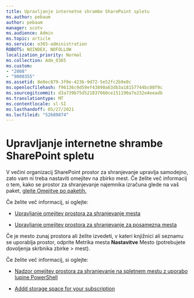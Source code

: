 ```yaml
---
title: Upravljanje internetne shrambe SharePoint spletu
ms.author: pebaum
author: pebaum
manager: scotv
ms.audience: Admin
ms.topic: article
ms.service: o365-administration
ROBOTS: NOINDEX, NOFOLLOW
localization_priority: Normal
ms.collection: Adm_O365
ms.custom:
- "2008"
- "9000355"
ms.assetid: 8e0ec879-3f0e-423b-9d72-5e52fc2b9e0c
ms.openlocfilehash: f96136c9d59ef43890a63db3a18157744bc08f9c
ms.sourcegitcommit: d3a739b75d521837660ce151190a7e232e4eeadb
ms.translationtype: MT
ms.contentlocale: sl-SI
ms.lasthandoff: 05/27/2021
ms.locfileid: "52689874"
---
```

# <a name="manage-your-sharepoint-online-storage"></a>Upravljanje internetne shrambe SharePoint spletu

V večini organizacij SharePoint prostor za shranjevanje upravlja samodejno, zato vam ni treba nastaviti omejitev na zbirko mest. Če želite več informacij o tem, kako se prostor za shranjevanje najemnika izračuna glede na vaš paket, [glejte Omejitve po paketih.](/office365/servicedescriptions/sharepoint-online-service-description/sharepoint-online-limits?redirectedfrom=MSDN#limits-by-plan)

Če želite več informacij, si oglejte:

- [Upravljanje omejitev prostora za shranjevanje mesta](/sharepoint/manage-site-collection-storage-limits)

- [Upravljanje omejitev prostora za shranjevanje za posamezna mesta](/sharepoint/manage-site-collection-storage-limits#manage-individual-site-storage-limits)

Če je mesto zunaj prostora ali želite izvedeti, v kateri knjižnici ali seznamu se uporablja prostor, odprite Metrika mesta **Nastavitve** Mesto (potrebujete dovoljenja skrbnika zbirke  >   mest).

Če želite več informacij, si oglejte:

- [Nadzor omejitev prostora za shranjevanje na spletnem mestu z uporabo lupine PowerShell](/sharepoint/manage-site-collection-storage-limits#monitor-site-storage-limits-by-using-powershell)

- [Addd storage space for your subscription](/microsoft-365/commerce/add-storage-space) 
  